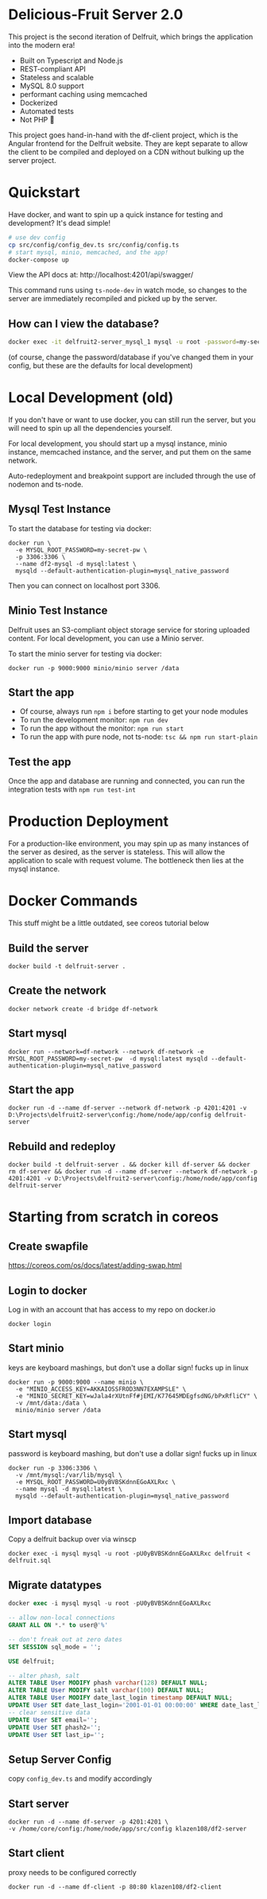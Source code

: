 # Delicious-Fruit Server 2.0
This project is the second iteration of Delfruit, which brings the application into the modern era!

* Built on Typescript and Node.js
* REST-compliant API
* Stateless and scalable
* MySQL 8.0 support
* performant caching using memcached
* Dockerized
* Automated tests
* Not PHP 🙂

This project goes hand-in-hand with the df-client project, which is the Angular frontend for the Delfruit website. They are kept separate to allow the client to be compiled and deployed on a CDN without bulking up the server project.

# Quickstart

Have docker, and want to spin up a quick instance for testing and development? It's dead simple!

```sh
# use dev config 
cp src/config/config_dev.ts src/config/config.ts
# start mysql, minio, memcached, and the app!
docker-compose up
```

View the API docs at: http://localhost:4201/api/swagger/

This command runs using `ts-node-dev` in watch mode, so changes to the server are immediately recompiled and picked up by the server.

## How can I view the database?

```sh
docker exec -it delfruit2-server_mysql_1 mysql -u root -password=my-secret-pw delfruit
```

(of course, change the password/database if you've changed them in your config, but these are the defaults for local development)

# Local Development (old)
If you don't have or want to use docker, you can still run the server, but you will need to spin up all the dependencies yourself.

For local development, you should start up a mysql instance, minio instance, memcached instance, and the server, and put them on the same network.

Auto-redeployment and breakpoint support are included through the use of nodemon and ts-node.

## Mysql Test Instance

To start the database for testing via docker:

```
docker run \
  -e MYSQL_ROOT_PASSWORD=my-secret-pw \
  -p 3306:3306 \
  --name df2-mysql -d mysql:latest \
  mysqld --default-authentication-plugin=mysql_native_password
```

Then you can connect on localhost port 3306.

## Minio Test Instance

Delfruit uses an S3-compliant object storage service for storing uploaded content. For local development, you can use a Minio server.

To start the minio server for testing via docker:

```
docker run -p 9000:9000 minio/minio server /data
```

## Start the app

* Of course, always run `npm i` before starting to get your node modules
* To run the development monitor: `npm run dev`
* To run the app without the monitor: `npm run start`
* To run the app with pure node, not ts-node: `tsc && npm run start-plain`

## Test the app

Once the app and database are running and connected, you can run the integration tests with `npm run test-int`

# Production Deployment
For a production-like environment, you may spin up as many instances of the server as desired, as the server is stateless. This will allow the application to scale with request volume. The bottleneck then lies at the mysql instance.


# Docker Commands

This stuff might be a little outdated, see coreos tutorial below

## Build the server
```
docker build -t delfruit-server .
```

## Create the network
```
docker network create -d bridge df-network
```

## Start mysql
```
docker run --network=df-network --network df-network -e MYSQL_ROOT_PASSWORD=my-secret-pw  -d mysql:latest mysqld --default-authentication-plugin=mysql_native_password
```

## Start the app
```
docker run -d --name df-server --network df-network -p 4201:4201 -v D:\Projects\delfruit2-server\config:/home/node/app/config delfruit-server
```

## Rebuild and redeploy
```
docker build -t delfruit-server . && docker kill df-server && docker rm df-server && docker run -d --name df-server --network df-network -p 4201:4201 -v D:\Projects\delfruit2-server\config:/home/node/app/config delfruit-server
```

# Starting from scratch in coreos

## Create swapfile
https://coreos.com/os/docs/latest/adding-swap.html

## Login to docker
Log in with an account that has access to my repo on docker.io
```
docker login
```

## Start minio
keys are keyboard mashings, but don't use a dollar sign! fucks up in linux
```
docker run -p 9000:9000 --name minio \
  -e "MINIO_ACCESS_KEY=AKKAIOSSFROD3NN7EXAMPSLE" \
  -e "MINIO_SECRET_KEY=wJala4rXUtnFf#jEMI/K77645MDEgfsdNG/bPxRfliCY" \
  -v /mnt/data:/data \
  minio/minio server /data
```

## Start mysql
password is keyboard mashing, but don't use a dollar sign! fucks up in linux
```
docker run -p 3306:3306 \
  -v /mnt/mysql:/var/lib/mysql \
  -e MYSQL_ROOT_PASSWORD=U0yBVBSKdnnEGoAXLRxc \
  --name mysql -d mysql:latest \
  mysqld --default-authentication-plugin=mysql_native_password
```

## Import database
Copy a delfruit backup over via winscp
```
docker exec -i mysql mysql -u root -pU0yBVBSKdnnEGoAXLRxc delfruit < delfruit.sql
```

## Migrate datatypes
```sql
docker exec -i mysql mysql -u root -pU0yBVBSKdnnEGoAXLRxc

-- allow non-local connections
GRANT ALL ON *.* to user@'%'

-- don't freak out at zero dates
SET SESSION sql_mode = '';

USE delfruit;

-- alter phash, salt
ALTER TABLE User MODIFY phash varchar(128) DEFAULT NULL;
ALTER TABLE User MODIFY salt varchar(100) DEFAULT NULL;
ALTER TABLE User MODIFY date_last_login timestamp DEFAULT NULL;
UPDATE User SET date_last_login='2001-01-01 00:00:00' WHERE date_last_login<'2001-01-01 00:00:00';
-- clear sensitive data
UPDATE User SET email='';
UPDATE User SET phash2='';
UPDATE User SET last_ip='';
```

## Setup Server Config

copy `config_dev.ts` and modify accordingly

## Start server

```
docker run -d --name df-server -p 4201:4201 \
-v /home/core/config:/home/node/app/src/config klazen108/df2-server
```

## Start client
proxy needs to be configured correctly
```
docker run -d --name df-client -p 80:80 klazen108/df2-client
```